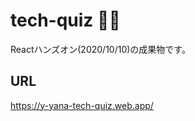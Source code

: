 # tech-quiz &#x1f469;&#x200d;&#x1f4bb;
Reactハンズオン(2020/10/10)の成果物です。
## URL
https://y-yana-tech-quiz.web.app/
